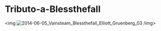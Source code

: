 # Tributo-a-Blessthefall
<img ![2014-06-05_Vainsteam_Blessthefall_Elliott_Gruenberg_03](https://github.com/AslanDev28/Tributo-a-Blessthefall/assets/113717097/6f16ad32-0b85-4cf0-8430-10add587e8a3) /img>
